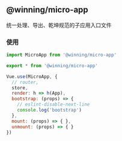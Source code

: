 <!--
 * @Author: smallalso<hu141418@gmail.com>
 * @Date: 2020-12-24 16:30:22
 * @LastEditors: smallalso<hu141418@gmail.com>
 * @LastEditTime: 2020-12-24 16:38:36
 * @FilePath: /his-doc/docs/tool/mico-app.md
-->

## @winning/micro-app

统一处理、导出、乾坤规范的子应用入口文件

### 使用

```javascript
import MicroApp from '@winning/micro-app'

export * from '@winning/micro-app'

Vue.use(MicroApp, {
  // router,
  store,
  render: h => h(App),
  bootstrap: (props) => {
    // eslint-disable-next-line
    console.log('bootstrap')
  },
  mount: (props) => { },
  unmount: (props) => { }
})
```
